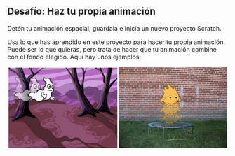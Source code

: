 ## Desafío: Haz tu propia animación

Detén tu animación espacial, guárdala e inicia un nuevo proyecto Scratch.

Usa lo que has aprendido en este proyecto para hacer tu propia animación. Puede ser lo que quieras, pero trata de hacer que tu animación combine con el fondo elegido. Aquí hay unos ejemplos:

![captura de pantalla](images/space-egs.png)